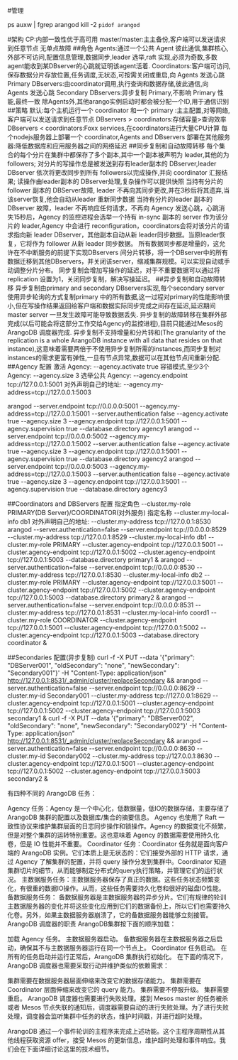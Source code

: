 #管理

ps auxw | fgrep arangod
kill -2 `pidof arangod`

#架构
CP:内部一致性优于高可用
master/master:主主备份,客户端可以发送请求到任意节点
无单点故障
##角色 
Agents:通过一个公共 Agent 彼此通信,集群核心,外部不可访问,配置信息管理,数据同步,leader 选举,raft 实现,必须为奇数,多数agent能收到某DBserver的心跳就证明该agent活着.
Coordinators:客户端可访问,保存数据分片存放位置,任务调度,无状态,可按需关闭或重启,向 Agents 发送心跳
Primary DBservers:由coordinator调用,执行查询和数据存储,彼此通信,向 Agents 发送心跳
Secondary DBservers:异步复制 Primary,不影响 Primary 性能,最终一致
除Agents外,其他arango实例启动时都会被分配一个ID,用于通信识别
##策略
默认:每个主机运行一个 coordinator 和一个 primary :主主配置,对等网络,客户端可以发送请求到任意节点
DBservers > coordinators:存储容量>查询效率 
DBservers < coordinators:Foxx services,在coordinators进行大量CPU计算
每个nodejs服务器上部署一个 coordinator,Agents and DBservers 部署在其他服务器:降低数据库和应用服务器之间的网络延迟
##同步复制和自动故障转移
每个集合的每个分片在集群中都保存了多个副本,其中一个副本被声明为 leader,其他的为 followers;
对分片的写操作总是被发送到存有leader副本的 DBserver,leader DBserver 依次将更改同步到所有 followers以完成操作,并向 coordinator 汇报结果;
读操作由leader副本的 DBserver处理,复杂操作可以提供快照
当持有分片的 follower 副本的 DBServer故障, leader 不再向其同步更改,并在3秒后将其遗弃,当该server恢复,他会自动从leader 重新同步数据
当持有分片的leader 副本的 DBserver 故障，leader 不再响应任何请求，不再向 Agency 发送心跳，心跳消失15秒后，Agency 的监控进程会选举一个持有  in-sync 副本的 server 作为该分片的 leader,Agency 中会进行 reconfiguration，coordinators会将对该分片的请求指向新 leader DBserver，其他副本自动从新 leader同步数据。当原leader恢复，它将作为 follower 从新 leader 同步数据。
所有数据同步都是增量的，这允许在不中断服务的前提下实现DBservers 间分片转移，将一个DBserver中的所有数据迁移到其他DBservers，并关闭该server，缩减集群规模。可以实现自动或手动调整分片分布。
同步复制会增加写操作的延迟，对于不重要数据可以通过将replication 设置为1，关闭同步复制，解决写操延迟。
##异步复制和自动故障转移
异步复制由primary and secondary DBservers实现,每个secondary server 使用异步轮询的方式复制primary 中的所有数据,这一过程对primary的性能影响很小,但在写操作结果返回给客户端和数据实际同步完成之间存在延迟,延迟期间master server 一旦发生故障可能导致数据丢失.
异步复制的故障转移在集群外部完成(以后可能会将这部分工作交给Agency的监控进程),目前只能通过Mesos的ArangoDB 调度器完成.
异步复制不支持增量和分片转和(The granularity of the replication is a whole ArangoDB instance with all data that resides on that instance),这意味着需要两倍于不使用异步复制所需的instances,而同步复制对instances的需求更富有弹性,一旦有节点异常,数据可以在其他节点间重新分配.
##Agency 配置
激活 Agency:
--agency.activate true
容错模式,至少3个 Agency:
--agency.size 3 
选举公共 Agency:
--agency.endpoint tcp://127.0.0.1:5001
对外声明自己的地址:
--agency.my-address=tcp://127.0.0.1:5003

arangod --server.endpoint tcp://0.0.0.0:5001 --agency.my-address=tcp://127.0.0.1:5001 --server.authentication false --agency.activate true --agency.size 3 --agency.endpoint tcp://127.0.0.1:5001 --agency.supervision true --database.directory agency1 
arangod --server.endpoint tcp://0.0.0.0:5002 --agency.my-address=tcp://127.0.0.1:5002 --server.authentication false --agency.activate true --agency.size 3 --agency.endpoint tcp://127.0.0.1:5001 --agency.supervision true --database.directory agency2 
arangod --server.endpoint tcp://0.0.0.0:5003 --agency.my-address=tcp://127.0.0.1:5003 --server.authentication false --agency.activate true --agency.size 3 --agency.endpoint tcp://127.0.0.1:5001 --agency.supervision true --database.directory agency3

##Coordinators and DBServers 配置
指定角色
--cluster.my-role PRIMARY(DB Server)/COORDINATOR(对外服务)
指定名称
--cluster.my-local-info db1
对外声明自己的地址:
--cluster.my-address tcp://127.0.0.1:8530
arangod --server.authentication=false --server.endpoint tcp://0.0.0.0:8529 --cluster.my-address tcp://127.0.0.1:8529 --cluster.my-local-info db1 --cluster.my-role PRIMARY --cluster.agency-endpoint tcp://127.0.0.1:5001 --cluster.agency-endpoint tcp://127.0.0.1:5002 --cluster.agency-endpoint tcp://127.0.0.1:5003 --database.directory primary1 &
arangod --server.authentication=false --server.endpoint tcp://0.0.0.0:8530 --cluster.my-address tcp://127.0.0.1:8530 --cluster.my-local-info db2 --cluster.my-role PRIMARY --cluster.agency-endpoint tcp://127.0.0.1:5001 --cluster.agency-endpoint tcp://127.0.0.1:5002 --cluster.agency-endpoint tcp://127.0.0.1:5003 --database.directory primary2 &
arangod --server.authentication=false --server.endpoint tcp://0.0.0.0:8531 --cluster.my-address tcp://127.0.0.1:8531 --cluster.my-local-info coord1 --cluster.my-role COORDINATOR --cluster.agency-endpoint tcp://127.0.0.1:5001 --cluster.agency-endpoint tcp://127.0.0.1:5002 --cluster.agency-endpoint tcp://127.0.0.1:5003 --database.directory coordinator &

##Secondaries 配置(异步复制)
curl -f -X PUT --data '{"primary": "DBServer001", "oldSecondary": "none", "newSecondary": "Secondary001"}' -H "Content-Type: application/json" http://127.0.0.1:8531/_admin/cluster/replaceSecondary && arangod --server.authentication=false --server.endpoint tcp://0.0.0.0:8629 --cluster.my-id Secondary001 --cluster.my-address tcp://127.0.0.1:8629 --cluster.agency-endpoint tcp://127.0.0.1:5001 --cluster.agency-endpoint tcp://127.0.0.1:5002 --cluster.agency-endpoint tcp://127.0.0.1:5003 secondary1 &
curl -f -X PUT --data '{"primary": "DBServer002", "oldSecondary": "none", "newSecondary": "Secondary002"}' -H "Content-Type: application/json" http://127.0.0.1:8531/_admin/cluster/replaceSecondary && arangod --server.authentication=false --server.endpoint tcp://0.0.0.0:8630 --cluster.my-id Secondary002 --cluster.my-address tcp://127.0.0.1:8630 --cluster.agency-endpoint tcp://127.0.0.1:5001 --cluster.agency-endpoint tcp://127.0.0.1:5002 --cluster.agency-endpoint tcp://127.0.0.1:5003 secondary2 &

有四种不同的 ArangoDB 任务：

Agency 任务：Agency 是一个中心化，低数据量，低IO的数据存储，主要存储了 ArangoDB 集群的配置以及数据库/集合的摘要信息。 Agency 也使用了 Raft 一致性协议来维护集群层面的日志同步操作和锁操作。Agency 的数据变化不频繁，但是对整个集群的运转特别重要。这也意味着 Agency 的数据需要使用持久化卷，但是 IO 性能并不重要。
Coordinator 任务：Coordinator 任务就是面向客户端的 ArangoDB 实例。它们本质上是无状态的：它们接受外部的 HTTP 请求，通过 Agency 了解集群的配置，并将 query 操作分发到集群中。Coordinator 知道集群切片的细节，从而能够制定分布式的query执行策略，并管理它们的运行状况。
主数据服务任务：主数据服务器保存了真正的数据。这些任务状态频繁变化，有很重的数据IO操作。从而，这些任务需要持久化卷和很好的磁盘IO性能。
备数据服务任务： 备数据服务器是主数据服务器的异步分片。它们有规律的轮训主数据服务器的变化并将这些变化应用到它们的数据备份上，所以它们也需要持久化卷。另外，如果主数据服务器崩溃了，它的备数据服务器能够立刻接管。
ArangoDB 调度器的职责
ArangoDB集群按下面的顺序加载：

加载 Agency 任务。
主数据服务器启动。
备数据服务器在主数据服务器之后启动，确保其不与主数据服务器运行在同一个节点上。
Coordinator 任务启动。
在所有的任务启动并运行正常后，ArangoDB 集群执行初始化。
在下面的情况下，ArangoDB 调度器也需要采取行动并维护类似的依赖需求：

集群需要在数据服务器层面伸缩来改变它的数据存储能力。
集群需要在 Coordinator 层面伸缩来改变它的 query 能力。
集群需要不停服升级。
集群需要重启。
ArangoDB 调度器也需要进行失败处理。接到 Mesos master 的任务被杀或者 Mesos 节点失联的通知后，调度器需要自动的进行失败处理。为了进行失败处理，调度器会监听集群中任务的状态，维护时间戳，并进行超时处理。

ArangoDB 通过一个事件轮训的主程序来完成上述功能。这个主程序周期性从其他线程获取资源 offer，接受 Mesos 的更新信息，维护超时处理和事件响应。我们会在下面详细讨论这里的技术细节。
